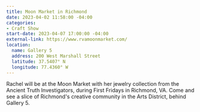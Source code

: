 ```yaml
---
title: Moon Market in Richmond
date: 2023-04-02 11:58:00 -04:00
categories:
- Craft Show
start-date: 2023-04-07 17:00:00 -04:00
external-link: https://www.rvamoonmarket.com/
location:
  name: Gallery 5
  address: 200 West Marshall Street
  latitude: 37.5407° N
  longitude: 77.4360° W
---
```


Rachel will be at the Moon Market with her jewelry collection from the Ancient Truth Investigators, during First Fridays in Richmond, VA. Come and see a slice of Richmond's creative community in the Arts District, behind Gallery 5. 